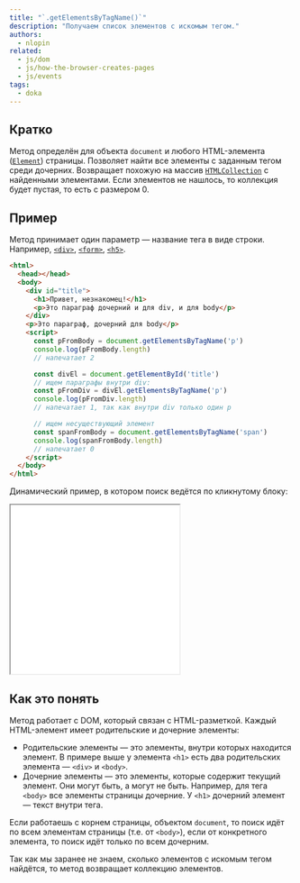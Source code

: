 ```yaml
---
title: "`.getElementsByTagName()`"
description: "Получаем список элементов с искомым тегом."
authors:
  - nlopin
related:
  - js/dom
  - js/how-the-browser-creates-pages
  - js/events
tags:
  - doka
---
```


## Кратко

Метод определён для объекта `document` и любого HTML-элемента ([`Element`](/js/element/)) страницы. Позволяет найти все элементы с заданным тегом среди дочерних. Возвращает похожую на массив [`HTMLCollection`](/js/htmlcollection-and-nodelist/) с найденными элементами. Если элементов не нашлось, то коллекция будет пустая, то есть с размером 0.

## Пример

Метод принимает один параметр — название тега в виде строки. Например, [`<div>`](/html/div/), [`<form>`](/html/form/), [`<h5>`](/html/h1-h6/).

```html
<html>
  <head></head>
  <body>
    <div id="title">
      <h1>Привет, незнакомец!</h1>
      <p>Это параграф дочерний и для div, и для body</p>
    </div>
    <p>Это параграф, дочерний для body</p>
    <script>
      const pFromBody = document.getElementsByTagName('p')
      console.log(pFromBody.length)
      // напечатает 2

      const divEl = document.getElementById('title')
      // ищем параграфы внутри div:
      const pFromDiv = divEl.getElementsByTagName('p')
      console.log(pFromDiv.length)
      // напечатает 1, так как внутри div только один p

      // ищем несуществующий элемент
      const spanFromBody = document.getElementsByTagName('span')
      console.log(spanFromBody.length)
      // напечатает 0
    </script>
  </body>
</html>
```

Динамический пример, в котором поиск ведётся по кликнутому блоку:

<iframe title="Название — getElementsByTagName() — Дока" src="demos/Lopinopulos-LoZaJp/" height="300"></iframe>

## Как это понять

Метод работает с DOM, который связан с HTML-разметкой. Каждый HTML-элемент имеет родительские и дочерние элементы:

- Родительские элементы — это элементы, внутри которых находится элемент. В примере выше у элемента `<h1>` есть два родительских элемента — `<div>` и `<body>`.
- Дочерние элементы — это элементы, которые содержит текущий элемент. Они могут быть, а могут не быть. Например, для тега `<body>` все элементы страницы дочерние. У `<h1>` дочерний элемент — текст внутри тега.

Если работаешь с корнем страницы, объектом `document`, то поиск идёт по всем элементам страницы (т.е. от `<body>`), если от конкретного элемента, то поиск идёт только по всем дочерним.

Так как мы заранее не знаем, сколько элементов с искомым тегом найдётся, то метод возвращает коллекцию элементов.
